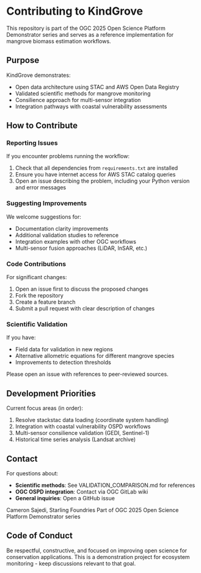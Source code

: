 # Contributing to KindGrove

This repository is part of the OGC 2025 Open Science Platform Demonstrator series and serves as a reference implementation for mangrove biomass estimation workflows.

## Purpose

KindGrove demonstrates:
- Open data architecture using STAC and AWS Open Data Registry
- Validated scientific methods for mangrove monitoring
- Consilience approach for multi-sensor integration
- Integration pathways with coastal vulnerability assessments

## How to Contribute

### Reporting Issues

If you encounter problems running the workflow:
1. Check that all dependencies from `requirements.txt` are installed
2. Ensure you have internet access for AWS STAC catalog queries
3. Open an issue describing the problem, including your Python version and error messages

### Suggesting Improvements

We welcome suggestions for:
- Documentation clarity improvements
- Additional validation studies to reference
- Integration examples with other OGC workflows
- Multi-sensor fusion approaches (LiDAR, InSAR, etc.)

### Code Contributions

For significant changes:
1. Open an issue first to discuss the proposed changes
2. Fork the repository
3. Create a feature branch
4. Submit a pull request with clear description of changes

### Scientific Validation

If you have:
- Field data for validation in new regions
- Alternative allometric equations for different mangrove species
- Improvements to detection thresholds

Please open an issue with references to peer-reviewed sources.

## Development Priorities

Current focus areas (in order):
1. Resolve stackstac data loading (coordinate system handling)
2. Integration with coastal vulnerability OSPD workflows
3. Multi-sensor consilience validation (GEDI, Sentinel-1)
4. Historical time series analysis (Landsat archive)

## Contact

For questions about:
- **Scientific methods**: See VALIDATION_COMPARISON.md for references
- **OGC OSPD integration**: Contact via OGC GitLab wiki
- **General inquiries**: Open a GitHub issue

Cameron Sajedi, Starling Foundries
Part of OGC 2025 Open Science Platform Demonstrator series

## Code of Conduct

Be respectful, constructive, and focused on improving open science for conservation applications. This is a demonstration project for ecosystem monitoring - keep discussions relevant to that goal.
